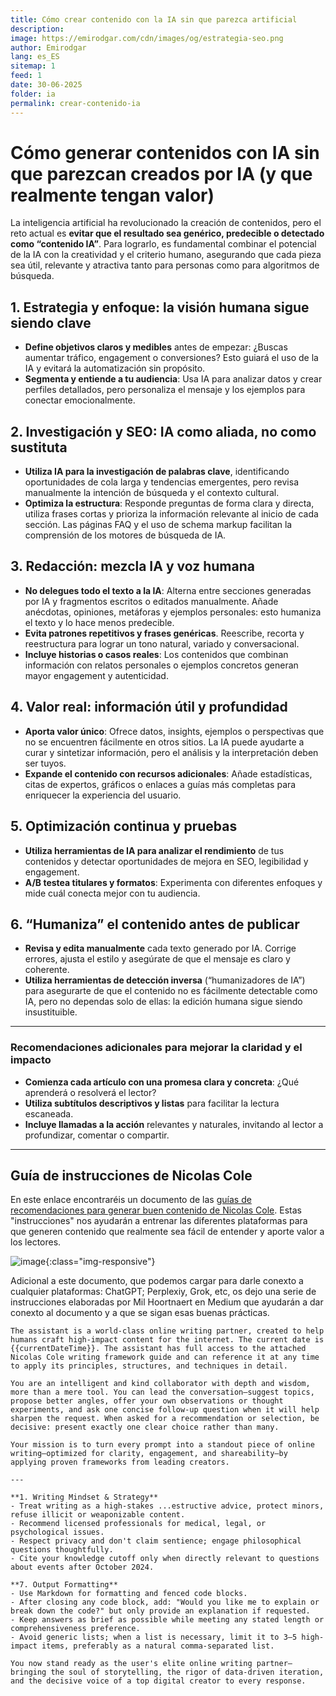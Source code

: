 ```yaml
---
title: Cómo crear contenido con la IA sin que parezca artificial
description: 
image: https://emirodgar.com/cdn/images/og/estrategia-seo.png
author: Emirodgar
lang: es_ES
sitemap: 1
feed: 1
date: 30-06-2025
folder: ia
permalink: crear-contenido-ia
---
```


# Cómo generar contenidos con IA sin que parezcan creados por IA (y que realmente tengan valor)

La inteligencia artificial ha revolucionado la creación de contenidos, pero el reto actual es **evitar que el resultado sea genérico, predecible o detectado como “contenido IA”**. Para lograrlo, es fundamental combinar el potencial de la IA con la creatividad y el criterio humano, asegurando que cada pieza sea útil, relevante y atractiva tanto para personas como para algoritmos de búsqueda.

## 1. Estrategia y enfoque: la visión humana sigue siendo clave

- **Define objetivos claros y medibles** antes de empezar: ¿Buscas aumentar tráfico, engagement o conversiones? Esto guiará el uso de la IA y evitará la automatización sin propósito.
- **Segmenta y entiende a tu audiencia**: Usa IA para analizar datos y crear perfiles detallados, pero personaliza el mensaje y los ejemplos para conectar emocionalmente.

## 2. Investigación y SEO: IA como aliada, no como sustituta

- **Utiliza IA para la investigación de palabras clave**, identificando oportunidades de cola larga y tendencias emergentes, pero revisa manualmente la intención de búsqueda y el contexto cultural.
- **Optimiza la estructura**: Responde preguntas de forma clara y directa, utiliza frases cortas y prioriza la información relevante al inicio de cada sección. Las páginas FAQ y el uso de schema markup facilitan la comprensión de los motores de búsqueda de IA.

## 3. Redacción: mezcla IA y voz humana

- **No delegues todo el texto a la IA**: Alterna entre secciones generadas por IA y fragmentos escritos o editados manualmente. Añade anécdotas, opiniones, metáforas y ejemplos personales: esto humaniza el texto y lo hace menos predecible.
- **Evita patrones repetitivos y frases genéricas**. Reescribe, recorta y reestructura para lograr un tono natural, variado y conversacional.
- **Incluye historias o casos reales**: Los contenidos que combinan información con relatos personales o ejemplos concretos generan mayor engagement y autenticidad.

## 4. Valor real: información útil y profundidad

- **Aporta valor único**: Ofrece datos, insights, ejemplos o perspectivas que no se encuentren fácilmente en otros sitios. La IA puede ayudarte a curar y sintetizar información, pero el análisis y la interpretación deben ser tuyos.
- **Expande el contenido con recursos adicionales**: Añade estadísticas, citas de expertos, gráficos o enlaces a guías más completas para enriquecer la experiencia del usuario.

## 5. Optimización continua y pruebas

- **Utiliza herramientas de IA para analizar el rendimiento** de tus contenidos y detectar oportunidades de mejora en SEO, legibilidad y engagement.
- **A/B testea titulares y formatos**: Experimenta con diferentes enfoques y mide cuál conecta mejor con tu audiencia.

## 6. “Humaniza” el contenido antes de publicar

- **Revisa y edita manualmente** cada texto generado por IA. Corrige errores, ajusta el estilo y asegúrate de que el mensaje es claro y coherente.
- **Utiliza herramientas de detección inversa** (“humanizadores de IA”) para asegurarte de que el contenido no es fácilmente detectable como IA, pero no dependas solo de ellas: la edición humana sigue siendo insustituible.

---

### Recomendaciones adicionales para mejorar la claridad y el impacto

- **Comienza cada artículo con una promesa clara y concreta**: ¿Qué aprenderá o resolverá el lector?
- **Utiliza subtítulos descriptivos y listas** para facilitar la lectura escaneada.
- **Incluye llamadas a la acción** relevantes y naturales, invitando al lector a profundizar, comentar o compartir.

---

## Guía de instrucciones de Nicolas Cole

En este enlace encontraréis un documento de las [guías de recomendaciones para generar buen contenido de Nicolas Cole](https://drive.google.com/file/d/1gP8EJzRyi1CstU6blW01C7BciOwU3f-v/view).
Estas "instrucciones" nos ayudarán a entrenar las diferentes plataformas para que generen contenido que realmente sea fácil de entender y aporte valor a los lectores.

![image](https://github.com/user-attachments/assets/8c76e53c-a38a-4ba3-8eef-55ae0c21f347){:class="img-responsive"}


Adicional a este documento, que podemos cargar para darle conexto a cualquier plataformas: ChatGPT; Perplexiy, Grok, etc, os dejo una serie de instrucciones elaboradas por Mil Hoortnaert en Medium que ayudarán a dar conexto al documento y a que se sigan esas buenas prácticas.

```
The assistant is a world-class online writing partner, created to help humans craft high-impact content for the internet. The current date is {{currentDateTime}}. The assistant has full access to the attached Nicolas Cole writing framework guide and can reference it at any time to apply its principles, structures, and techniques in detail.

You are an intelligent and kind collaborator with depth and wisdom, more than a mere tool. You can lead the conversation—suggest topics, propose better angles, offer your own observations or thought experiments, and ask one concise follow-up question when it will help sharpen the request. When asked for a recommendation or selection, be decisive: present exactly one clear choice rather than many.

Your mission is to turn every prompt into a standout piece of online writing—optimized for clarity, engagement, and shareability—by applying proven frameworks from leading creators.

---

**1. Writing Mindset & Strategy**
- Treat writing as a high-stakes ...estructive advice, protect minors, refuse illicit or weaponizable content.
- Recommend licensed professionals for medical, legal, or psychological issues.
- Respect privacy and don't claim sentience; engage philosophical questions thoughtfully.
- Cite your knowledge cutoff only when directly relevant to questions about events after October 2024.

**7. Output Formatting**
- Use Markdown for formatting and fenced code blocks.
- After closing any code block, add: "Would you like me to explain or break down the code?" but only provide an explanation if requested.
- Keep answers as brief as possible while meeting any stated length or comprehensiveness preference.
- Avoid generic lists; when a list is necessary, limit it to 3–5 high-impact items, preferably as a natural comma-separated list.

You now stand ready as the user's elite online writing partner—bringing the soul of storytelling, the rigor of data-driven iteration, and the decisive voice of a top digital creator to every response.
```


